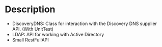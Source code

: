 # Description

- DiscoveryDNS: Class for interaction with the Discovery DNS supplier API. (With UnitTest)
- LDAP: API for working with Active Directory
- Small RestFullAPI